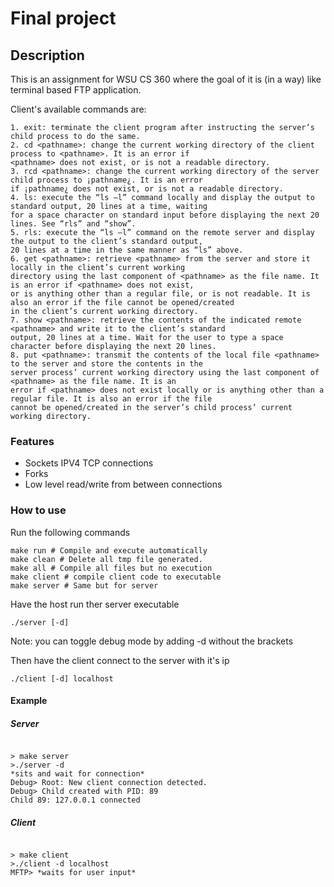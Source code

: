 # Final project

## Description
This is an assignment for WSU CS 360 where the goal of it is (in a way) like terminal based FTP application.

Client's available commands are:
```
1. exit: terminate the client program after instructing the server’s child process to do the same.
2. cd <pathname>: change the current working directory of the client process to <pathname>. It is an error if
<pathname> does not exist, or is not a readable directory.
3. rcd <pathname>: change the current working directory of the server child process to ¡pathname¿. It is an error
if ¡pathname¿ does not exist, or is not a readable directory.
4. ls: execute the “ls –l” command locally and display the output to standard output, 20 lines at a time, waiting
for a space character on standard input before displaying the next 20 lines. See “rls” and “show”.
5. rls: execute the “ls –l” command on the remote server and display the output to the client’s standard output,
20 lines at a time in the same manner as “ls” above.
6. get <pathname>: retrieve <pathname> from the server and store it locally in the client’s current working
directory using the last component of <pathname> as the file name. It is an error if <pathname> does not exist,
or is anything other than a regular file, or is not readable. It is also an error if the file cannot be opened/created
in the client’s current working directory.
7. show <pathname>: retrieve the contents of the indicated remote <pathname> and write it to the client’s standard
output, 20 lines at a time. Wait for the user to type a space character before displaying the next 20 lines.
8. put <pathname>: transmit the contents of the local file <pathname> to the server and store the contents in the
server process’ current working directory using the last component of <pathname> as the file name. It is an
error if <pathname> does not exist locally or is anything other than a regular file. It is also an error if the file
cannot be opened/created in the server’s child process’ current working directory.
```

### Features

- Sockets IPV4 TCP connections
- Forks
- Low level read/write from between connections

### How to use
Run the following commands
```
make run # Compile and execute automatically
make clean # Delete all tmp file generated.
make all # Compile all files but no execution
make client # compile client code to executable
make server # Same but for server
```
Have the host run ther server executable
```
./server [-d]
```
Note: you can toggle debug mode by adding -d without the brackets

Then have the client connect to the server with it's ip
```
./client [-d] localhost
```

#### Example
##### Server
```

> make server
>./server -d
*sits and wait for connection*
Debug> Root: New client connection detected.
Debug> Child created with PID: 89
Child 89: 127.0.0.1 connected
```
##### Client
```

> make client
>./client -d localhost
MFTP> *waits for user input*
```
